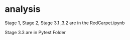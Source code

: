 # analysis
Stage 1, Stage 2, Stage 3.1 ,3.2 are in the RedCarpet.ipynb





Stage 3.3 are in Pytest Folder
